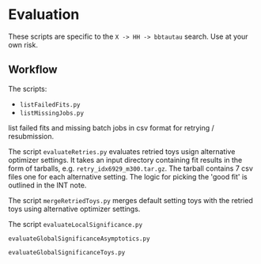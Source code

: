 # Evaluation

These scripts are specific to the `X -> HH -> bbtautau` search. Use at
your own risk.


## Workflow

The scripts:

- `listFailedFits.py`
- `listMissingJobs.py`

list failed fits and missing batch jobs in csv format for retrying /
resubmission.

The script `evaluateRetries.py` evaluates retried toys usign
alternative optimizer settings. It takes an input directory containing
fit results in the form of tarballs,
e.g. `retry_idx6929_m300.tar.gz`. The tarball contains 7 csv files one
for each alternative setting. The logic for picking the 'good fit' is
outlined in the INT note.

The script `mergeRetriedToys.py` merges default setting toys with the
retried toys using alternative optimizer settings.

The script `evaluateLocalSignificance.py`

`evaluateGlobalSignificanceAsymptotics.py`

`evaluateGlobalSignificanceToys.py`






